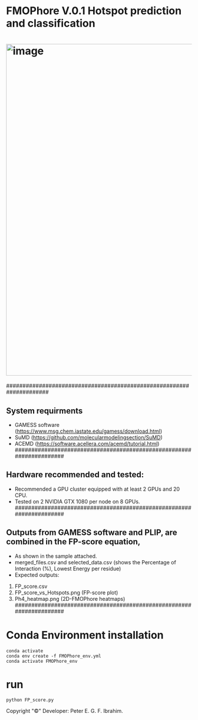 # FMOPhore V.0.1 Hotspot prediction and classification

# <img width="900" alt="image" align="center" src="https://github.com/user-attachments/assets/4a3fbc8c-fd40-4b96-a621-dd14d669c0a3">


#####################################################################
##   System requirments
- GAMESS software (https://www.msg.chem.iastate.edu/gamess/download.html)
- SuMD (https://github.com/molecularmodelingsection/SuMD)
- ACEMD (https://software.acellera.com/acemd/tutorial.html)
#####################################################################
##  Hardware recommended and tested:
- Recommended a GPU cluster equipped with at least 2 GPUs and 20 CPU.
- Tested on 2 NVIDIA GTX 1080 per node on 8 GPUs.
#####################################################################
## Outputs from GAMESS software and PLIP, are combined in the FP-score equation,
 - As shown in the sample attached. 
 - merged_files.csv and selected_data.csv (shows the Percentage of Interaction (%), Lowest Energy per residue)
 - Expected outputs:
 1. FP_score.csv 
 2. FP_score_vs_Hotspots.png (FP-score plot)
 3. Ph4_heatmap.png (2D-FMOPhore heatmaps)
#####################################################################
# Conda Environment installation
	conda activate
	conda env create -f FMOPhore_env.yml
	conda activate FMOPhore_env
# run
	python FP_score.py

Copyright "©" Developer: Peter E. G. F. Ibrahim.
